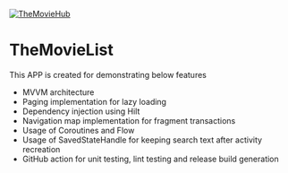 [![TheMovieHub](https://github.com/bbincybbaby/TheMovieHub/actions/workflows/buildandtest.yml/badge.svg)](https://github.com/bbincybbaby/TheMovieHub/actions/workflows/buildandtest.yml)

# TheMovieList
 This APP is created for demonstrating below features
- MVVM architecture
- Paging implementation for lazy loading
- Dependency injection using Hilt
- Navigation map implementation for fragment transactions
- Usage of Coroutines and Flow
- Usage of SavedStateHandle for keeping search text after activity recreation
- GitHub action for unit testing, lint testing and release build generation
